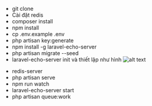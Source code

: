 - git clone 
- Cài đặt redis
- composer install
- npm install
- cp .env.example .env
- php artisan key:generate
- npm install -g laravel-echo-server
- php artisan migrate --seed
- laravel-echo-server init và thiết lập như hình
![alt text](https://images.viblo.asia/d5e28b10-7d75-454b-ade0-d91dfe406246.png)

<!-- Chạy các lệnh dưới đây, mỗi lệnh 1 terminal -->
- redis-server
- php artisan serve
- npm run watch
- laravel-echo-server start
- php artisan queue:work
